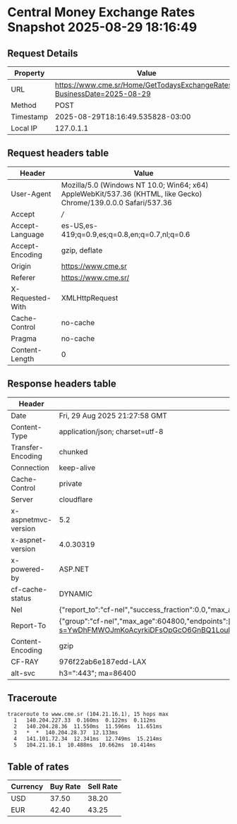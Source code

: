 # Central Money Exchange Rates Snapshot 2025-08-29 18:16:49
## Request Details

| Property | Value |
|----------|-------|
| URL | https://www.cme.sr/Home/GetTodaysExchangeRates/?BusinessDate=2025-08-29 |
| Method | POST |
| Timestamp | 2025-08-29T18:16:49.535828-03:00 |
| Local IP | 127.0.1.1 |
    
## Request headers table

| Header | Value |
|--------|-------|
| User-Agent | Mozilla/5.0 (Windows NT 10.0; Win64; x64) AppleWebKit/537.36 (KHTML, like Gecko) Chrome/139.0.0.0 Safari/537.36 |
| Accept | */* |
| Accept-Language | es-US,es-419;q=0.9,es;q=0.8,en;q=0.7,nl;q=0.6 |
| Accept-Encoding | gzip, deflate |
| Origin | https://www.cme.sr |
| Referer | https://www.cme.sr/ |
| X-Requested-With | XMLHttpRequest |
| Cache-Control | no-cache |
| Pragma | no-cache |
| Content-Length | 0 |

    
## Response headers table
| Header | Value |
|--------|-------|
| Date | Fri, 29 Aug 2025 21:27:58 GMT |
| Content-Type | application/json; charset=utf-8 |
| Transfer-Encoding | chunked |
| Connection | keep-alive |
| Cache-Control | private |
| Server | cloudflare |
| x-aspnetmvc-version | 5.2 |
| x-aspnet-version | 4.0.30319 |
| x-powered-by | ASP.NET |
| cf-cache-status | DYNAMIC |
| Nel | {"report_to":"cf-nel","success_fraction":0.0,"max_age":604800} |
| Report-To | {"group":"cf-nel","max_age":604800,"endpoints":[{"url":"https://a.nel.cloudflare.com/report/v4?s=YwDhFMWOJmKoAcyrkiDFsOpGcO6GnBQ1LoulAotTg53B%2BWzjnYxGYuDF5PQ8BIqSYvKHfPGvweF57EbYXV8ojRqTp%2FjWDl1AStE%3D"}]} |
| Content-Encoding | gzip |
| CF-RAY | 976f22ab6e187edd-LAX |
| alt-svc | h3=":443"; ma=86400 |

## Traceroute 

```
traceroute to www.cme.sr (104.21.16.1), 15 hops max
  1   140.204.227.33  0.160ms  0.122ms  0.112ms 
  2   140.204.28.36  11.550ms  11.596ms  11.651ms 
  3   *  *  140.204.28.37  12.133ms 
  4   141.101.72.34  12.341ms  12.749ms  15.214ms 
  5   104.21.16.1  10.488ms  10.662ms  10.414ms 

```


## Table of rates

| Currency | Buy Rate | Sell Rate |
|----------|----------|-----------|
| USD | 37.50 | 38.20 |
| EUR | 42.40 | 43.25 |
